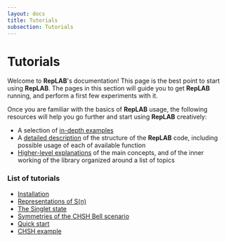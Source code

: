 ```yaml
---
layout: docs
title: Tutorials
subsection: Tutorials
---
```


# Tutorials

Welcome to **RepLAB**'s documentation! This page is the best point to start using **RepLAB**. The pages in this section will guide you to get **RepLAB** running, and perform a first few experiments with it.

Once you are familiar with the basics of **RepLAB** usage, the following resources will help you go further and start using **RepLAB** creatively:
 - A selection of [in-depth examples](../howto/howto.html)
 - A [detailed description](../reference/reference.html) of the structure of the **RepLAB** code, including possible usage of each of available function
 - [Higher-level explanations](../topic/guides.html) of the main concepts, and of the inner working of the library organized around a list of topics

### List of tutorials

 - [Installation](installation.html)
 - [Representations of S(n)](../publish/RepSn.html)
 - [The Singlet state](../publish/singlet.html)
 - [Symmetries of the CHSH Bell scenario](../publish/CHSHScenario.html)
 - [Quick start](../publish/Example.html)
 - [CHSH example](../publish/CHSHScenario.html)
